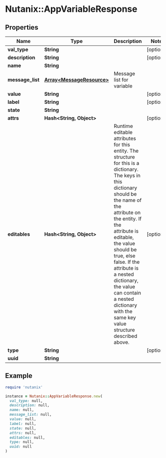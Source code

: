 # Nutanix::AppVariableResponse

## Properties

| Name | Type | Description | Notes |
| ---- | ---- | ----------- | ----- |
| **val_type** | **String** |  | [optional] |
| **description** | **String** |  | [optional] |
| **name** | **String** |  |  |
| **message_list** | [**Array&lt;MessageResource&gt;**](MessageResource.md) | Message list for variable |  |
| **value** | **String** |  | [optional] |
| **label** | **String** |  | [optional] |
| **state** | **String** |  |  |
| **attrs** | **Hash&lt;String, Object&gt;** |  | [optional] |
| **editables** | **Hash&lt;String, Object&gt;** | Runtime editable attributes for this entity. The structure for this is a dictionary. The keys in this dictionary should be the name of the attribute on the entity. If the attribute is editable, the value should be true, else false. If the attribute is a nested dictionary, the value can contain a nested dictionary with the same key value structure described above.  | [optional] |
| **type** | **String** |  | [optional] |
| **uuid** | **String** |  |  |

## Example

```ruby
require 'nutanix'

instance = Nutanix::AppVariableResponse.new(
  val_type: null,
  description: null,
  name: null,
  message_list: null,
  value: null,
  label: null,
  state: null,
  attrs: null,
  editables: null,
  type: null,
  uuid: null
)
```


